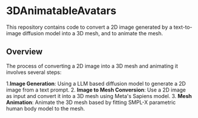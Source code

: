# 3DAnimatableAvatars

This repository contains code to convert a 2D image generated by a text-to-image diffusion model into a 3D mesh, and to animate the mesh.

## Overview

The process of converting a 2D image into a 3D mesh and animating it involves several steps:

1.**Image Generation**: Using a LLM based diffusion model to generate a 2D image from a text prompt.
2. **Image to Mesh Conversion**: Use a 2D image as input and convert it into a 3D mesh using Meta's Sapiens model.
3. **Mesh Animation**: Animate the 3D mesh based by fitting SMPL-X parametric human body model to the mesh.
